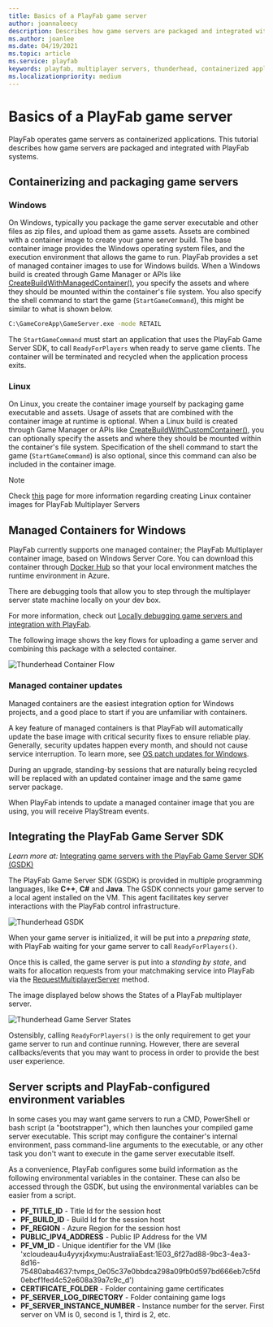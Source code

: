 ```yaml
---
title: Basics of a PlayFab game server
author: joannaleecy
description: Describes how game servers are packaged and integrated with PlayFab systems.
ms.author: joanlee
ms.date: 04/19/2021
ms.topic: article
ms.service: playfab
keywords: playfab, multiplayer servers, thunderhead, containerized applications
ms.localizationpriority: medium
---
```


# Basics of a PlayFab game server

PlayFab operates game servers as containerized applications. This tutorial describes how game servers are packaged and integrated with PlayFab systems.

## Containerizing and packaging game servers

### Windows 

On Windows, typically you package the game server executable and other files as zip files, and upload them as game assets. Assets are combined with a container image to create your game server build. The base container image provides the Windows operating system files, and the execution environment that allows the game to run. PlayFab provides a set of managed container images to use for Windows builds. 
When a Windows build is created through Game Manager or APIs like [CreateBuildWithManagedContainer()](xref:titleid.playfabapi.com.multiplayer.multiplayerserver.createbuildwithmanagedcontainer), you specify the assets and where they should be mounted within the container's file system. You also specify the shell command to start the game (`StartGameCommand`), this might be similar to what is shown below.

```cmd
C:\GameCoreApp\GameServer.exe -mode RETAIL
```

The `StartGameCommand` must start an application that uses the PlayFab Game Server SDK, to call `ReadyForPlayers` when ready to serve game clients. The container will be terminated and recycled when the application process exits.

### Linux

On Linux, you create the container image yourself by packaging game executable and assets. Usage of assets that are combined with the container image at runtime is optional. 
When a Linux build is created through Game Manager or APIs like [CreateBuildWithCustomContainer()](xref:titleid.playfabapi.com.multiplayer.multiplayerserver.createbuildwithcustomcontainer), you can optionally specify the assets and where they should be mounted within the container's file system. Specification of the shell command to start the game (`StartGameCommand`) is also optional, since this command can also be included in the container image.

> [!NOTE]
>
> Check [this](deploying-linux-based-builds.md) page for more information regarding creating Linux container images for PlayFab Multiplayer Servers

## Managed Containers for Windows

PlayFab currently supports one managed container; the PlayFab Multiplayer container image, based on Windows Server Core. You can download this container through [Docker Hub](https://hub.docker.com/r/microsoft/playfab-multiplayer/) so that your local environment matches the runtime environment in Azure.

There are debugging tools that allow you to step through the multiplayer server state machine locally on your dev box.

For more information, check out [Locally debugging game servers and integration with PlayFab](locally-debugging-game-servers-and-integration-with-playfab.md).

The following image shows the key flows for uploading a game server and combining this package with a selected container.

![Thunderhead Container Flow](media/tutorials/thunderhead-container-flow.png)

### Managed container updates

Managed containers are the easiest integration option for Windows projects, and a good place to start if you are unfamiliar with containers.

A key feature of managed containers is that PlayFab will automatically update the base image with critical security fixes to ensure reliable play. Generally, security updates happen every month, and should not cause service interruption. To learn more, see [OS patch updates for Windows](os-patch-updates.md).

During an upgrade, standing-by sessions that are naturally being recycled will be replaced with an updated container image and the same game server package.

When PlayFab intends to update a managed container image that you are using, you will receive PlayStream events.

## Integrating the PlayFab Game Server SDK

*Learn more at:* [Integrating game servers with the PlayFab Game Server SDK (GSDK)](integrating-game-servers-with-gsdk.md)

The PlayFab Game Server SDK (GSDK) is provided in multiple programming languages, like **C++**, **C#** and **Java**. The GSDK connects your game server to a local agent installed on the VM. This agent facilitates key server interactions with the PlayFab control infrastructure.

![Thunderhead GSDK](media/tutorials/thunderhead-gsdk.png)

When your game server is initialized, it will be put into a *preparing state*, with PlayFab waiting for your game server to call `ReadyForPlayers()`.

Once this is called, the game server is put into a *standing by state*, and waits for allocation requests from your matchmaking service into PlayFab via the [RequestMultiplayerServer](xref:titleid.playfabapi.com.multiplayer.multiplayerserver.requestmultiplayerserver) method.

The image displayed below shows the States of a PlayFab multiplayer server.

![Thunderhead Game Server States](media/tutorials/thunderhead-game-server-states.png)

Ostensibly, calling `ReadyForPlayers()` is the only requirement to get your game server to run and continue running. However, there are several callbacks/events that you may want to process in order to provide the best user experience.

## Server scripts and PlayFab-configured environment variables

In some cases you may want game servers to run a CMD, PowerShell or bash script (a "bootstrapper"), which then launches your compiled game server executable. This script may configure the container's internal environment, pass command-line arguments to the executable, or any other task you don't want to execute in the game server executable itself.

As a convenience, PlayFab configures some build information as the following environmental variables in the container. These can also be accessed through the GSDK, but using the environmental variables can be easier from a script.

- **PF_TITLE_ID** - Title Id for the session host
- **PF_BUILD_ID** - Build Id for the session host
- **PF_REGION** - Azure Region for the session host
- **PUBLIC_IPV4_ADDRESS** - Public IP Address for the VM
- **PF_VM_ID** - Unique identifier for the VM (like 'xcloudeau4u4yyxj4xymu:AustraliaEast:1E03_6f27ad88-9bc3-4ea3-8d16-75480aba4637:tvmps_0e05c37e0bbdca298a09fb0d597bd666eb7c5fd0ebcf1fed4c52e608a39a7c9c_d')
- **CERTIFICATE_FOLDER** - Folder containing game certificates
- **PF_SERVER_LOG_DIRECTORY** - Folder containing game logs
- **PF_SERVER_INSTANCE_NUMBER** - Instance number for the server. First server on VM is 0, second is 1, third is 2, etc.
